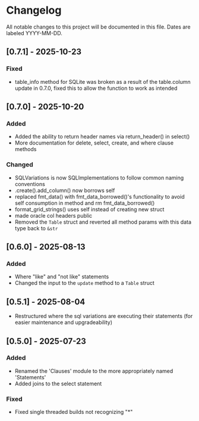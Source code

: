 # Changelog

All notable changes to this project will be documented in this file.
Dates are labeled YYYY-MM-DD.

## [0.7.1] - 2025-10-23
### Fixed
- table_info method for SQLite was broken as a result of the table.column update in 0.7.0, fixed this to allow the function to work as intended

## [0.7.0] - 2025-10-20
### Added
- Added the ability to return header names via return_header() in select()
- More documentation for delete, select, create, and where clause methods

### Changed
- SQLVariations is now SQLImplementations to follow common naming conventions
- .create().add_column() now borrows self
- replaced fmt_data() with fmt_data_borrowed()'s functionality to avoid self consumption in method and rm fmt_data_borrowed()
- format_grid_strings() uses self instead of creating new struct
- made oracle col headers public
- Removed the `Table` struct and reverted all method params with this data type back to `&str`

## [0.6.0] - 2025-08-13
### Added
- Where "like" and "not like" statements
- Changed the input to the `update` method to a `Table` struct

## [0.5.1] - 2025-08-04
- Restructured where the sql variations are executing their statements (for easier maintenance and upgradeability)

## [0.5.0] - 2025-07-23
### Added
- Renamed the 'Clauses' module to the more appropriately named 'Statements'
- Added joins to the select statement

### Fixed
- Fixed single threaded builds not recognizing "*"